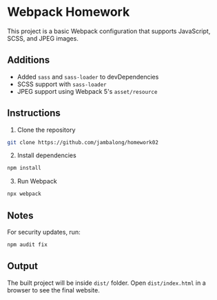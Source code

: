 # Webpack Homework

This project is a basic Webpack configuration that supports JavaScript, SCSS, and JPEG images.

## Additions

- Added `sass` and `sass-loader` to devDependencies
- SCSS support with `sass-loader`
- JPEG support using Webpack 5's `asset/resource`

## Instructions

1. Clone the repository

```bash
git clone https://github.com/jambalong/homework02
```

2. Install dependencies
```bash
npm install
```

3. Run Webpack
```bash
npx webpack
```

## Notes

For security updates, run:
```bash
npm audit fix
```

## Output

The built project will be inside `dist/` folder. Open `dist/index.html` in a browser to see the final website.
